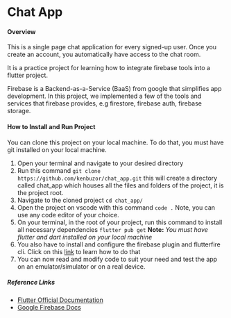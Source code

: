 # Chat App

#### Overview

This is a single page chat application for every signed-up user. Once you create an account, you automatically have access to the chat room.

It is a practice project for learning how to integrate firebase tools into a flutter project.

Firebase is a Backend-as-a-Service (BaaS) from google that simplifies app development. In this project, we implemented a few of the tools and services that firebase provides, e.g firestore, firebase auth, firebase storage.

#### How to Install and Run Project

You can clone this project on your local machine. To do that, you must have git installed on your local machine.

1. Open your terminal and navigate to your desired directory
2. Run this command `git clone https://github.com/kenbuzor/chat_app.git` this will create a directory called chat_app which houses all the files and folders of the project, it is the project root.
3. Navigate to the cloned project `cd chat_app/`
4. Open the project on vscode with this command `code .` Note, you can use any code editor of your choice.
5. On your terminal, in the root of your project, run this command to install all necessary dependencies `flutter pub get`
   **Note:** _You must have flutter and dart installed on your local machine_
6. You also have to install and configure the firebase plugin and flutterfire cli. Click on this [link](https://firebase.google.com/docs/flutter/setup?platform=ios#initialize-firebase) to learn how to do that
7. You can now read and modify code to suit your need and test the app on an emulator/simulator or on a real device.

##### Reference Links

- [Flutter Official Documentation](https://docs.flutter.dev/)
- [Google Firebase Docs](https://firebase.google.com)
